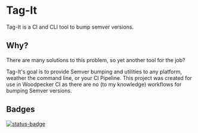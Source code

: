 # Tag-It

Tag-It is a CI and CLI tool to bump semver versions.

## Why?

There are many solutions to this problem, so yet another tool for the job?

Tag-It's goal is to provide Semver bumping and utilities to any platform, weather the command line, or your CI Pipeline. This project was created for use in Woodpecker CI as there are no (to my knowledge) workflows for bumping Semver versions.

## Badges

[![status-badge](https://cloudpecker.retzer.xyz/api/badges/2/status.svg)](https://cloudpecker.retzer.xyz/repos/2)
